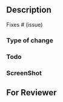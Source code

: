 ## Description

Fixes # (issue)
<!-- 이슈 번호, 개요 작성 -->


### Type of change
<!-- 기능 설명 -->


### Todo
<!-- 개선할 점이 있으면 작성-->


### ScreenShot
<!-- 가능하다면 스크린샷 추가-->

## For Reviewer
<!-- 참고 사항 작성 -->
